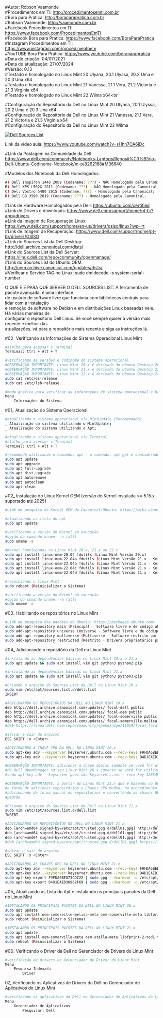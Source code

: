 #Autor: Robson Vaamonde<br>
#Procedimentos em TI: http://procedimentosemti.com.br<br>
#Bora para Prática: http://boraparapratica.com.br<br>
#Robson Vaamonde: http://vaamonde.com.br<br>
#Facebook Procedimentos em TI: https://www.facebook.com/ProcedimentosEmTi<br>
#Facebook Bora para Prática: https://www.facebook.com/BoraParaPratica<br>
#Instagram Procedimentos em TI: https://www.instagram.com/procedimentoem<br>
#YouTUBE Bora Para Prática: https://www.youtube.com/boraparapratica<br>
#Data de criação: 04/07/2021<br>
#Data de atualização: 27/07/2024<br>
#Versão: 0.13<br>
#Testado e homologado no Linux Mint 20 Ulyana, 20.1 Ulyssa, 20.2 Uma e 20.3 Una x64<br>
#Testado e homologado no Linux Mint 21 Vanessa, 21.1 Vera, 21.2 Victoria e 21.3 Virginia x64<br>
#Testado e homologado no Linux Mint 22 Wilma x64<br

#Configuração do Repositório da Dell no Linux Mint 20 Ulyana, 20.1 Ulyssa, 20.2 Uma e 20.3 Una x64<br>
#Configuração do Repositório da Dell no Linux Mint 21 Vanessa, 21.1 Vera, 21.2 Victoria e 21.3 Virginia x64<br>
#Configuração do Repositório da Dell no Linux Mint 22 Wilma<br>

[![Dell Sources.List](http://img.youtube.com/vi/sHhn7OA6jDc/0.jpg)](https://www.youtube.com/watch?v=sHhn7OA6jDc "Dell Sources.List")

Link da vídeo aula: https://www.youtube.com/watch?v=sHhn7OA6jDc

#Link da Postagem na Comunidade da Dell: https://www.dell.com/community/Notebooks-Laptops/Reposit%C3%B3rio-Dell-Ubuntu-Codinome-Notebook/m-p/8262168#M36640

#Modelos dos Notebook da Dell Homologados:
```bash
A) Dell Inspiron 1440 2009 (Codename: ???) - NÃO Homologado pela Canonical;
B) Dell XPS L502X 2011 (Codename: ???) - NÃO Homologado pela Canonical;
C) Dell Vostro 5480 2015 (Codename: ???) - Homologado pela Canonical;
D) Dell G3 3590 2019 (Codename: ???) - Homologado pela Canonical.
```

#Link de Hardware Homologados pela Dell: https://ubuntu.com/certified<br>
#Link de Drivers e downloads: https://www.dell.com/support/home/pt-br?app=drivers<br>
#Link da Imagem de Recuperação Linux: https://www.dell.com/support/home/en-us/drivers/osiso/linux?lwp=rt<br>
#Link de Imagem de Recuperação: https://www.dell.com/support/home/pt-br/drivers/OSISO<br>
#Link do Sources List da Dell Desktop: http://dell.archive.canonical.com/dists/<br>
#Link do Sources List da Dell Server: https://linux.dell.com/repo/community/openmanage/<br>
#Link do Sources List do Ubuntu OEM: http://oem.archive.canonical.com/updates/dists/<br>
#Verificar o Service TAG no Linux: sudo dmidecode -s system-serial-number

O QUE É E PARA QUE SERVER O DELL SOURCES LIST: A ferramenta de pacote avançada, é uma interface<br>
de usuário de software livre que funciona com bibliotecas centrais para lidar com a instalação<br>
e remoção de software no Debian e em distribuições Linux baseadas nele. Há várias maneiras de<br>
configurar o repositório Dell Linux. Se você sempre quiser a versão mais recente e melhor das<br>
atualizações, vá para o repositório mais recente e siga as instruções lá.

#00_ Verificando as Informações do Sistema Operacional Linux Mint<br>
```bash
#atalho para acessar o Terminal
Terminal: Ctrl + Alt + T

#verificando as versões e codinome do sistema operacional
#OBSERVAÇÃO IMPORTANTE: Linux Mint 20.x é derivado do Ubuntu Desktop 20.04.x Focal Fossa
#OBSERVAÇÃO IMPORTANTE: Linux Mint 21.x é derivado do Ubuntu Desktop 22.04.x Jammy Jellyfish
#OBSERVAÇÃO IMPORTANTE: Linux Mint 22.x é derivado do Ubuntu Desktop 24.04.x Noble Numbat
sudo cat /etc/os-release
sudo cat /etc/lsb-release

#modo gráfico para verificar as informações de sistema operacional e hardware
Menu
	Informações do Sistema
```

#01_ Atualização do Sistema Operacional<br>
```bash
#atualizando o sistema operacional via MintUpdate (Recomendado)
_ Atualização do sistema utilizando o MintUpdate;
_ Atualização do sistema utilizando o Apt;

#atualizando o sistema operacional via Terminal
#atalho para acessar o Terminal
Terminal: Ctrl + Alt + T

#recomendo utilizando o comando: apt - o comando: apt-get e considerado obsoleto
sudo apt update
sudo apt upgrade
sudo apt full-upgrade
sudo apt dist-upgrade
sudo apt autoremove
sudo apt autoclean
sudo apt clean
```

#02_ Instalação do Linux Kernel OEM (versão do Kernel instalada >= 5.15.x suportado até 2025)<br>
```bash
#Link de pesquisa do Kernel OEM da Canonical/Ubuntu: https://wiki.ubuntu.com/Kernel/OEMKernel

#atualizando as lista do apt
sudo apt update

#verificando a versão do Kernel em execução
#opção do comando uname: -a (all)
sudo uname -a

#Kernel homologados no Linux Mint 20.x, 21.x ou 22.x
sudo apt install linux-oem-20.04 fdutils (Linux Mint Versão 20.x)
sudo apt install linux-oem-22.04a fdutils (Linux Mint Versão 21.x - Kernel >= 5.17)
sudo apt install linux-oem-22.04b fdutils (Linux Mint Versão 21.x - Kernel >= 6.0)
sudo apt install linux-oem-22.04c fdutils (Linux Mint Versão 21.x - Kernel >= 6.1)
sudo apt install linux-oem-22.04d fdutils (Linux Mint Versão 21.x - Kernel >= 6.5)

#reiniciando o Linux Mint
sudo reboot (Reinicializar o Sistema)

#verificando a versão do Kernel em execução
#opção do comando uname: -a (all)
sudo uname -a
```

#03_ Habilitando os repositórios no Linux Mint<br>
```bash
#Link de pesquisa dos pacotes do Ubuntu: https://packages.ubuntu.com/
sudo add-apt-repository main (Principal - Software livre e de código aberto suportado pela Canonical)
sudo add-apt-repository universe (Universe - Software livre e de código aberto mantido pela comunidade)
sudo add-apt-repository multiverse (Multiverse - Software restrito por direitos autorais ou questões legais)
sudo add-apt-repository restricted (Restrito - Drivers proprietários para dispositivos)
```

#04_ Adicionando o repositório da Dell no Linux Mint<br>	
```bash
#instalando as dependências básicas no Linux Mint 20.x e 21.x
sudo apt update && sudo apt install vim git python3 python2 pip

#instalando as dependências básicas no Linux Mint 22.x
sudo apt update && sudo apt install vim git python3 python3-pip

#Criando o arquivo do Sources List da Dell no Linux Mint 20.x
sudo vim /etc/apt/sources.list.d/dell.list
INSERT

#ADICIONANDO OS REPOSITÓRIOS DA DELL NO LINUX MINT 20.x
deb http://dell.archive.canonical.com/updates/ focal-dell public
deb http://dell.archive.canonical.com/updates/ focal-oem public
deb http://dell.archive.canonical.com/updates/ focal-somerville public
deb http://dell.archive.canonical.com/updates/ focal-somerville-melisa public
#deb https://linux.dell.com/repo/community/openmanage/11010/focal focal main

#salvar e sair do arquivo
ESC SHIFT :x <Enter>

#ADICIONANDO A CHAVE GPG DA DELL NO LINUX MINT 20.x
sudo apt-key adv --keyserver keyserver.ubuntu.com --recv-keys F9FDA6BED73CDC22
sudo apt-key adv --keyserver keyserver.ubuntu.com --recv-keys D4D1EAED36962F69

#OBSERVAÇÃO IMPORTANTE: adicionar a chave abaixo somente se você for utilizar o repositório
#da Dell OpenManager no seu Linux Mint 20.x somente se você for utilizar.
#sudo apt-key adv --keyserver pool.sks-keyservers.net --recv-key 1285491434D8786F

#OBSERVAÇÃO IMPORTANTE: a partir do Linux Mint 21.x que é baseado no Ubuntu 22.04.x
#a forma de adicionar repositórios e Chaves GPG mudou, no procedimento abaixo estou
#adicionando de forma manual os repositórios e convertendo as chaves GPG para o novo
#padrão.

#Criando o arquivo do Sources List da Dell no Linux Mint 21.x
sudo vim /etc/apt/sources.list.d/dell.list
INSERT

#ADICIONANDO OS REPOSITÓRIOS DA DELL NO LINUX MINT 21.x	
deb [arch=amd64 signed-by=/etc/apt/trusted.gpg.d/dell01.gpg] http://dell.archive.canonical.com/updates/ jammy-oem public
deb [arch=amd64 signed-by=/etc/apt/trusted.gpg.d/dell01.gpg] http://dell.archive.canonical.com/updates/ jammy-somerville  public
deb [arch=amd64 signed-by=/etc/apt/trusted.gpg.d/dell01.gpg] http://dell.archive.canonical.com/updates/ jammy-stella public
#deb [arch=amd64 signed-by=/etc/apt/trusted.gpg.d/dell01.gpg] https://linux.dell.com/repo/community/openmanage/11010/jammy

#salvar e sair do arquivo
ESC SHIFT :x <Enter>

#ADICIONANDO AS CHAVES GPG DA DELL NO LINUX MINT 21.x
sudo apt-key adv --keyserver keyserver.ubuntu.com --recv-keys F9FDA6BED73CDC22
sudo apt-key adv --keyserver keyserver.ubuntu.com --recv-keys D4D1EAED36962F69
sudo apt-key export F9FDA6BED73CDC22 | sudo gpg --dearmour -o /etc/apt/trusted.gpg.d/dell01.gpg
sudo apt-key export D4D1EAED36962F69 | sudo gpg --dearmour -o /etc/apt/trusted.gpg.d/dell01.gpg
```

#05_ Atualizando as Lista do Apt e instalando os principais pacotes da Dell no Linux Mint
```bash
#INSTALANDO OS PRINCIPAIS PACOTES DA DELL NO LINUX MINT 20.x
sudo apt update
sudo apt install oem-somerville-melisa-meta oem-somerville-meta libfprint-2-tod1-goodix tlp-config
sudo reboot (Reinicializar o Sistema)

#INSTALANDO OS PRINCIPAIS PACOTES DA DELL NO LINUX MINT 21.x
sudo apt update
sudo apt install oem-somerville-meta oem-stella-meta libfprint-2-tod1 tlp tlp-rdw
sudo reboot (Reinicializar o Sistema)
```

#06_ Verificando o Driver da Dell no Gerenciador de Drivers do Linux Mint
```bash
#verificação de drivers no Gerenciador de Driver do Linux Mint
Menu
	Pesquisa Indexada
		Driver
```

07_ Verificando os Aplicativos de Drivers da Dell no Gerenciador de Aplicativos do Linux Mint
```bash
#verificando os aplicativos da Dell no Gerenciador de Aplicativos do Linux Mint
Menu
	Gerenciador de Aplicativos
		Pesquisar: Dell
```